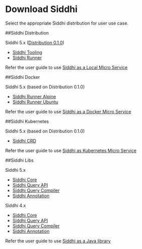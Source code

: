 # Download Siddhi

Select the appropriate Siddhi distribution for user use case. 

##Siddhi Distribution 

Siddhi 5.x ([Distribution 0.1.0](https://github.com/siddhi-io/distribution/releases/tag/v0.1.0))

* [Siddhi Tooling](https://github.com/siddhi-io/distribution/releases/download/v0.1.0/siddhi-tooling-0.1.0.zip)
* [Siddhi Runner](https://github.com/siddhi-io/distribution/releases/download/v0.1.0/siddhi-runner-0.1.0.zip) 

Refer the user guide to use [Siddhi as a Local Micro Service](https://siddhi-io.github.io/siddhi/documentation/siddhi-5.x/user-guide-5.x/#using-siddhi-as-local-micro-service)

##Siddhi Docker 

Siddhi 5.x (based on Distribution 0.1.0)

* [Siddhi Runner Alpine](https://hub.docker.com/r/siddhiio/siddhi-runner-alpine) 
* [Siddhi Runner Ubuntu](https://hub.docker.com/r/siddhiio/siddhi-runner-ubuntu) 

Refer the user guide to use [Siddhi as a Docker Micro Service](https://siddhi-io.github.io/siddhi/documentation/siddhi-5.x/user-guide-5.x/#using-siddhi-as-docker-micro-service)

##Siddhi Kubernetes 

Siddhi 5.x (based on Distribution 0.1.0)

* [Siddhi CRD](https://github.com/siddhi-io/siddhi-operator.git)

Refer the user guide to use [Siddhi as Kubernetes Micro Service](https://siddhi-io.github.io/siddhi/documentation/siddhi-5.x/user-guide-5.x/#using-siddhi-as-kubernetes-micro-service)

##Siddhi Libs 

Siddhi 5.x 

* [Siddhi Core](https://mvnrepository.com/artifact/io.siddhi/siddhi-core?repo=wso2-public)
* [Siddhi Query API](https://mvnrepository.com/artifact/io.siddhi/siddhi-query-api?repo=wso2-public)
* [Siddhi Query Compiler](https://mvnrepository.com/artifact/io.siddhi/siddhi-annotations?repo=wso2-public)
* [Siddhi Annotation](https://mvnrepository.com/artifact/io.siddhi/siddhi-query-compiler?repo=wso2-public)

Siddhi 4.x 

* [Siddhi Core](https://mvnrepository.com/artifact/org.wso2.siddhi/siddhi-core?repo=wso2-public)
* [Siddhi Query API](https://mvnrepository.com/artifact/org.wso2.siddhi/siddhi-query-api?repo=wso2-public)
* [Siddhi Query Compiler](https://mvnrepository.com/artifact/org.wso2.siddhi/siddhi-annotations?repo=wso2-public)
* [Siddhi Annotation](https://mvnrepository.com/artifact/org.wso2.siddhi/siddhi-query-compiler?repo=wso2-public)

Refer the user guide to use [Siddhi as a Java library](https://siddhi-io.github.io/siddhi/documentation/siddhi-5.x/user-guide-5.x/#using-siddhi-as-a-java-library)

